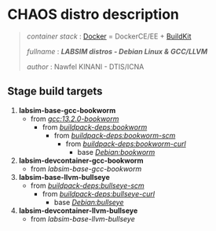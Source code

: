 # CHAOS distro description

> *container stack* : [Docker](https://www.docker.com/) = DockerCE/EE + [BuildKit](https://github.com/moby/buildkit)
>
> *fullname* : ***LABSIM distros - Debian Linux & GCC/LLVM***
>
> *author* : Nawfel KINANI - DTIS/ICNA

## Stage build targets

1. **labsim-base-gcc-bookworm**
   - from [*gcc:13.2.0-bookworm*](https://hub.docker.com/layers/library/gcc/13.2.0-bookworm/images/sha256-9bedae387a7618250f14a9ee5a68521cae6f9cd29825e9af2c33d5436205fd92?context=explore)
      - from [*buildpack-deps:bookworm*](https://hub.docker.com/_/buildpack-deps)
         - from [*buildpack-deps:bookworm-scm*](https://hub.docker.com/_/buildpack-deps)
            - from [*buildpack-deps:bookworm-curl*](https://hub.docker.com/_/buildpack-deps)
               - base [*Debian:bookworm*](https://hub.docker.com/_/debian)
2. **labsim-devcontainer-gcc-bookworm**
   - from *labsim-base-gcc-bookworm*
3. **labsim-base-llvm-bullseye**
   - from [*buildpack-deps:bullseye-scm*](https://hub.docker.com/_/buildpack-deps)
      - from [*buildpack-deps:bullseye-curl*](https://hub.docker.com/_/buildpack-deps)
         - base [*Debian:bullseye*](https://hub.docker.com/_/debian)
4. **labsim-devcontainer-llvm-bullseye**
   - from *labsim-base-llvm-bullseye*
